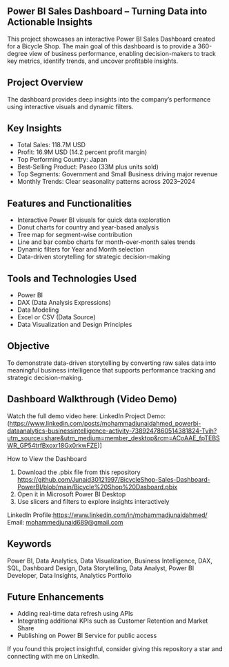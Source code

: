 ## Power BI Sales Dashboard – Turning Data into Actionable Insights

This project showcases an interactive Power BI Sales Dashboard created for a Bicycle Shop.
The main goal of this dashboard is to provide a 360-degree view of business performance, enabling decision-makers to track key metrics, identify trends, and uncover profitable insights.


## Project Overview

The dashboard provides deep insights into the company’s performance using interactive visuals and dynamic filters.

## Key Insights
- Total Sales: 118.7M USD
- Profit: 16.9M USD (14.2 percent profit margin)
- Top Performing Country: Japan
- Best-Selling Product: Paseo (33M plus units sold)
- Top Segments: Government and Small Business driving major revenue
- Monthly Trends: Clear seasonality patterns across 2023–2024


## Features and Functionalities

- Interactive Power BI visuals for quick data exploration
- Donut charts for country and year-based analysis
- Tree map for segment-wise contribution
- Line and bar combo charts for month-over-month sales trends
- Dynamic filters for Year and Month selection
- Data-driven storytelling for strategic decision-making


## Tools and Technologies Used

- Power BI
- DAX (Data Analysis Expressions)
- Data Modeling
- Excel or CSV (Data Source)
- Data Visualization and Design Principles


## Objective

To demonstrate data-driven storytelling by converting raw sales data into meaningful business intelligence that supports performance tracking and strategic decision-making.


## Dashboard Walkthrough (Video Demo)

Watch the full demo video here:
LinkedIn Project Demo: (https://www.linkedin.com/posts/mohammadjunaidahmed_powerbi-dataanalytics-businessintelligence-activity-7389247860514381824-Tvih?utm_source=share&utm_medium=member_desktop&rcm=ACoAAE_fpTEBSWR_GP54trfBxoxr18Gx0rkwFZE)]


How to View the Dashboard

1. Download the .pbix file from this repository https://github.com/Junaid30121997/BicycleShop-Sales-Dashboard-PowerBI/blob/main/Bicycle%20Shop%20Dasboard.pbix
2. Open it in Microsoft Power BI Desktop
3. Use slicers and filters to explore insights interactively


LinkedIn Profile:https://www.linkedin.com/in/mohammadjunaidahmed/
Email: mohammedjunaid689@gmail.com


## Keywords

Power BI, Data Analytics, Data Visualization, Business Intelligence, DAX, SQL, Dashboard Design, Data Storytelling, Data Analyst, Power BI Developer, Data Insights, Analytics Portfolio


## Future Enhancements

- Adding real-time data refresh using APIs
- Integrating additional KPIs such as Customer Retention and Market Share
- Publishing on Power BI Service for public access


If you found this project insightful, consider giving this repository a star and connecting with me on LinkedIn.
